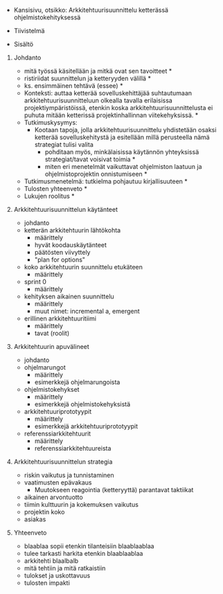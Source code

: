 - Kansisivu, otsikko: Arkkitehtuurisuunnittelu ketterässä ohjelmistokehityksessä

- Tiivistelmä
- Sisältö
1. Johdanto
    - mitä työssä käsitellään ja mitkä ovat sen tavoitteet *
    - ristiriidat suunnittelun ja ketteryyden välillä *
    - ks. ensimmäinen tehtävä (essee) *
    - Konteksti: auttaa ketterää sovelluskehittäjää suhtautumaan
    arkkitehtuurisuunnitteluun olkealla tavalla erilaisissa projektiympäristöissä,
      etenkin koska arkkitehtuurisuunnittelusta ei puhuta mitään ketterissä projektinhallinnan viitekehyksissä. *
    - Tutkimuskysymys:
      - Kootaan tapoja, jolla arkkitehtuurisuunnittelu yhdistetään osaksi ketterää sovelluskehitystä ja esitellään millä perusteella nämä strategiat tulisi valita
        - pohditaan myös, minkälaisissa käytännön yhteyksissä strategiat/tavat voisivat toimia *
        - miten eri menetelmät vaikuttavat ohjelmiston laatuun ja ohjelmistoprojektin
        onnistumiseen *
    - Tutkimusmenetelmä: tutkielma pohjautuu kirjallisuuteen *
    - Tulosten yhteenveto *
    - Lukujen roolitus *

2. Arkkitehtuurisuunnittelun käytänteet
    - johdanto
    - ketterän arkkitehtuurin lähtökohta
      - määrittely
      - hyvät koodauskäytänteet
      - päätösten viivyttely
      - "plan for options"
    - koko arkkitehtuurin suunnittelu etukäteen
      - määrittely
    - sprint 0
      - määrittely
    - kehityksen aikainen suunnittelu
      - määrittely
      - muut nimet: incremental a, emergent
    - erillinen arkkitehtuuritiimi
      - määrittely
      - tavat (roolit)
3. Arkkitehtuurin apuvälineet
    - johdanto
    - ohjelmarungot
       - määrittely
      - esimerkkejä ohjelmarungoista
    - ohjelmistokehykset
      - määrittely
      - esimerkkejä ohjelmistokehyksistä
    - arkkitehtuuriprototyypit
      - määrittely
      - esimerkkejä arkkitehtuuriprototyypit
    - referenssiarkkitehtuurit
      - määrittely
      - referenssiarkkitehtuureista
4. Arkkitehtuurisuunnittelun strategia
    - riskin vaikutus ja tunnistaminen
    - vaatimusten epävakaus
        - Muutokseen reagointia (ketteryyttä) parantavat taktiikat
    - aikainen arvontuotto
    - tiimin kulttuurin ja kokemuksen vaikutus
    - projektin koko
    - asiakas
5. Yhteenveto
    - blaablaa sopii etenkin tilanteisiin blaablaablaa
    - tulee tarkasti harkita etenkin blaablaablaa
    - arkkitehti blaalbalb
    - mitä tehtiin ja mitä ratkaistiin
    - tulokset ja uskottavuus
    - tulosten impakti


